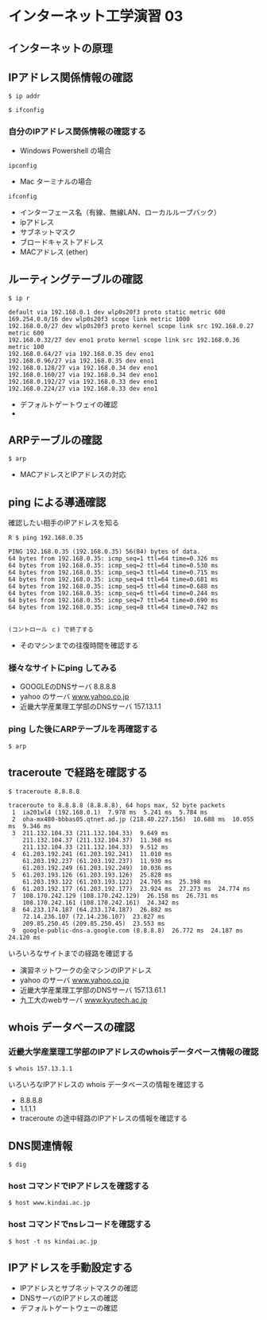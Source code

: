 # インターネット工学演習 03
## インターネットの原理


## IPアドレス関係情報の確認

```
$ ip addr

$ ifconfig
```

### 自分のIPアドレス関係情報の確認する

* Windows Powershell の場合

```
ipconfig
```

* Mac ターミナルの場合

```
ifconfig
```

* インターフェース名（有線、無線LAN、ローカルループバック）
* ipアドレス
* サブネットマスク
* ブロードキャストアドレス
* MACアドレス (ether)

## ルーティングテーブルの確認

```
$ ip r

default via 192.168.0.1 dev wlp0s20f3 proto static metric 600 
169.254.0.0/16 dev wlp0s20f3 scope link metric 1000 
192.168.0.0/27 dev wlp0s20f3 proto kernel scope link src 192.168.0.27 metric 600 
192.168.0.32/27 dev eno1 proto kernel scope link src 192.168.0.36 metric 100 
192.168.0.64/27 via 192.168.0.35 dev eno1 
192.168.0.96/27 via 192.168.0.35 dev eno1 
192.168.0.128/27 via 192.168.0.34 dev eno1 
192.168.0.160/27 via 192.168.0.34 dev eno1 
192.168.0.192/27 via 192.168.0.33 dev eno1 
192.168.0.224/27 via 192.168.0.33 dev eno1 

```

* デフォルトゲートウェイの確認
* 

## ARPテーブルの確認

```
$ arp
```

* MACアドレスとIPアドレスの対応

## ping による導通確認

確認したい相手のIPアドレスを知る

```
R $ ping 192.168.0.35

PING 192.168.0.35 (192.168.0.35) 56(84) bytes of data.
64 bytes from 192.168.0.35: icmp_seq=1 ttl=64 time=0.326 ms
64 bytes from 192.168.0.35: icmp_seq=2 ttl=64 time=0.530 ms
64 bytes from 192.168.0.35: icmp_seq=3 ttl=64 time=0.715 ms
64 bytes from 192.168.0.35: icmp_seq=4 ttl=64 time=0.681 ms
64 bytes from 192.168.0.35: icmp_seq=5 ttl=64 time=0.688 ms
64 bytes from 192.168.0.35: icmp_seq=6 ttl=64 time=0.244 ms
64 bytes from 192.168.0.35: icmp_seq=7 ttl=64 time=0.690 ms
64 bytes from 192.168.0.35: icmp_seq=8 ttl=64 time=0.742 ms


(コントロール ｃ) で終了する
```

* そのマシンまでの往復時間を確認する

### 様々なサイトにping してみる

* GOOGLEのDNSサーバ  8.8.8.8
* yahoo のサーバ www.yahoo.co.jp
* 近畿大学産業理工学部のDNSサーバ 157.13.1.1

### ping した後にARPテーブルを再確認する

```
$ arp
```

## traceroute で経路を確認する

```
$ traceroute 8.8.8.8

traceroute to 8.8.8.8 (8.8.8.8), 64 hops max, 52 byte packets
 1  ia201wl4 (192.168.0.1)  7.978 ms  5.241 ms  5.784 ms
 2  oha-mx480-bbbas05.qtnet.ad.jp (218.40.227.156)  10.688 ms  10.055 ms  9.346 ms
 3  211.132.104.33 (211.132.104.33)  9.649 ms
    211.132.104.37 (211.132.104.37)  11.368 ms
    211.132.104.33 (211.132.104.33)  9.512 ms
 4  61.203.192.241 (61.203.192.241)  11.010 ms
    61.203.192.237 (61.203.192.237)  11.930 ms
    61.203.192.249 (61.203.192.249)  10.036 ms
 5  61.203.193.126 (61.203.193.126)  25.828 ms
    61.203.193.122 (61.203.193.122)  24.705 ms  25.398 ms
 6  61.203.192.177 (61.203.192.177)  23.924 ms  27.273 ms  24.774 ms
 7  108.170.242.129 (108.170.242.129)  26.158 ms  26.731 ms
    108.170.242.161 (108.170.242.161)  24.342 ms
 8  64.233.174.187 (64.233.174.187)  26.882 ms
    72.14.236.107 (72.14.236.107)  23.827 ms
    209.85.250.45 (209.85.250.45)  23.553 ms
 9  google-public-dns-a.google.com (8.8.8.8)  26.772 ms  24.187 ms  24.120 ms

```

いろいろなサイトまでの経路を確認する

* 演習ネットワークの全マシンのIPアドレス
* yahoo のサーバ www.yahoo.co.jp
* 近畿大学産業理工学部のDNSサーバ 157.13.61.1
* 九工大のwebサーバ  www.kyutech.ac.jp

## whois データベースの確認

### 近畿大学産業理工学部のIPアドレスのwhoisデータベース情報の確認

```
$ whois 157.13.1.1
```

いろいろなIPアドレスの whois データベースの情報を確認する

* 8.8.8.8
* 1.1.1.1
* traceroute の途中経路のIPアドレスの情報を確認する

## DNS関連情報

```
$ dig
```

### host コマンドでIPアドレスを確認する

```
$ host www.kindai.ac.jp
```
### host コマンドでnsレコードを確認する

```
$ host -t ns kindai.ac.jp
```

## IPアドレスを手動設定する

* IPアドレスとサブネットマスクの確認
* DNSサーバのIPアドレスの確認
* デフォルトゲートウェーの確認

